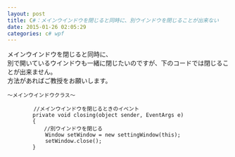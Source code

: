 ```yaml
---
layout: post
title: C#：メインウインドウを閉じると同時に、別ウインドウを閉じることが出来ない
date: 2015-01-26 02:05:29
categories: c# wpf
---
```

<!-- {% raw %} -->
<p>メインウインドウを閉じると同時に、<br>
別で開いているウインドウも一緒に閉じたいのですが、下のコードでは閉じることが出来ません。<br>
方法があればご教授をお願いします。</p>

<pre><code>～メインウインドウクラス～

　　　　　//メインウインドウを閉じるときのイベント
        private void closing(object sender, EventArgs e)
        {
　　　　　　　//別ウインドウを閉じる
            Window setWindow = new settingWindow(this);
            setWindow.close();
        }
</code></pre>
<!-- {% endraw %} -->
